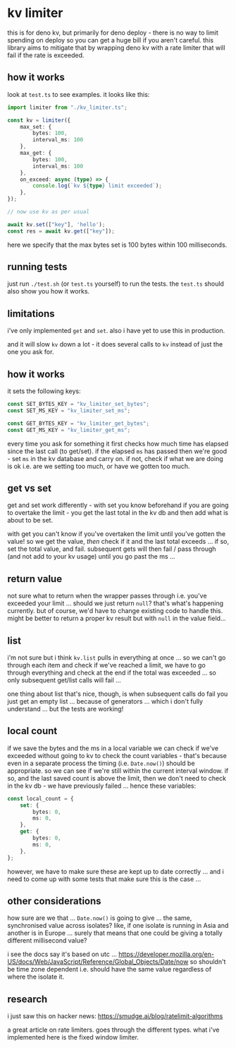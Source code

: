 # kv limiter

this is for deno kv, but primarily for deno deploy -
there is no way to limit spending on deploy so
you can get a huge bill if you aren't careful. this
library aims to mitigate that by wrapping deno kv
with a rate limiter that will fail if the rate is
exceeded.

## how it works

look at `test.ts` to see examples. it looks like this:

```ts
import limiter from "./kv_limiter.ts";

const kv = limiter({
    max_set: {
        bytes: 100,
        interval_ms: 100
    },
    max_get: {
        bytes: 100,
        interval_ms: 100
    },
    on_exceed: async (type) => {
        console.log(`kv ${type} limit exceeded`);
    },
});

// now use kv as per usual

await kv.set(["key"], 'hello');
const res = await kv.get(["key"]);

```

here we specify that the max bytes set is 100 bytes
within 100 milliseconds.

## running tests

just run `./test.sh` (or `test.ts` yourself) to run
the tests. the `test.ts` should also show you how
it works.

## limitations

i've only implemented `get` and `set`. also i have
yet to use this in production.

and it will slow `kv` down a lot - it does several
calls to `kv` instead of just the one you ask for.

## how it works

it sets the following keys:

```ts
const SET_BYTES_KEY = "kv_limiter_set_bytes";
const SET_MS_KEY = "kv_limiter_set_ms";

const GET_BYTES_KEY = "kv_limiter_get_bytes";
const GET_MS_KEY = "kv_limiter_get_ms";
```

every time you ask for something it first checks
how much time has elapsed since the last call
(to get/set). if the elapsed `ms` has passed then
we're good - set `ms` in the kv database and carry on.
if not, check if what we are doing is ok i.e. are
we setting too much, or have we gotten too much.

## get vs set

get and set work differently - with set you know
beforehand if you are going to overtake the limit -
you get the last total in the kv db and then add
what is about to be set.

with get you can't know if you've overtaken the
limit until you've gotten the value! so we get
the value, _then_ check if it and the last total
exceeds ... if so, set the total value, and fail.
subsequent gets will then fail / pass through
(and not add to your kv usage) until you go past
the ms ...

## return value

not sure what to return when the wrapper passes
through i.e. you've exceeded your limit ... should
we just return `null`? that's what's happening
currently. but of course, we'd have to change
existing code to handle this. might be better to
return a proper kv result but with `null` in the
value field...

## list

i'm not sure but i think `kv.list` pulls in
everything at once ... so we can't go through
each item and check if we've reached a limit,
we have to go through everything and check at
the end if the total was exceeded ... so only
subsequent get/list calls will fail ...

one thing about list that's nice, though, is
when subsequent calls do fail you just get
an empty list ... because of generators ...
which i don't fully understand ... but the
tests are working!

## local count

if we save the bytes and the ms in a local
variable we can check if we've exceeded
without going to kv to check the count
variables - that's because even in a separate
process the timing (i.e. `Date.now()`) should
be appropriate. so we can see if we're still
within the current interval window. if so,
and the last saved count is above the limit,
then we don't need to check in the kv db -
we have previously failed ... hence these
variables:

```ts
const local_count = {
    set: {
        bytes: 0,
        ms: 0,
    },
    get: {
        bytes: 0,
        ms: 0,
    },
};
```

however, we have to make sure these are kept
up to date correctly ... and i need to come
up with some tests that make sure this is the
case ...

## other considerations

how sure are we that ... `Date.now()` is going to
give ... the same, synchronised value across isolates?
like, if one isolate is running in Asia and another
is in Europe ... surely that means that one could be
giving a totally different millisecond value?

i see the docs say it's based on utc ...
https://developer.mozilla.org/en-US/docs/Web/JavaScript/Reference/Global_Objects/Date/now
so shouldn't be time zone dependent i.e. should have
the same value regardless of where the isolate it.

## research

i just saw this on hacker news:
https://smudge.ai/blog/ratelimit-algorithms

a great article on rate limiters. goes through the different types.
what i've implemented here is the fixed window limiter.
